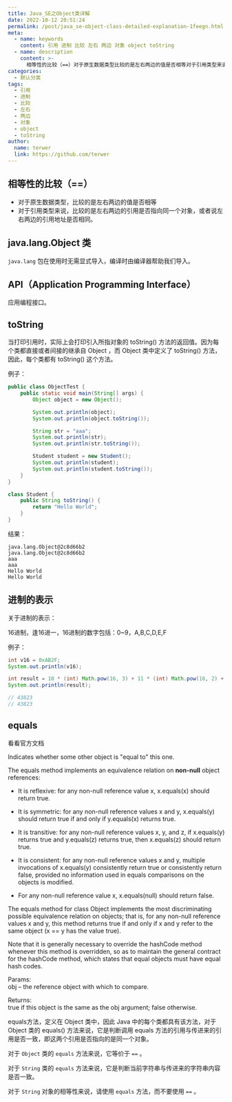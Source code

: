 ```yaml
---
title: Java_SE之Object类详解
date: 2022-10-12 20:51:24
permalink: /post/java_se-object-class-detailed-explanation-1feegn.html
meta:
  - name: keywords
    content: 引用 进制 比较 左右 两边 对象 object toString
  - name: description
    content: >-
      相等性的比较（==）对于原生数据类型比较的是左右两边的值是否相等对于引用类型来说比较的是左右两边的引用是否指向同一个对象或者说左右两边的引用地址是否相同。javalangobject类javalang包在使用时无需显式导入编译时由编译器帮助我们导入。api（applicationprogramminginterface）应用编程接口。tostring当打印引用时实际上会打印引入所指对象的tostring()方法的返回值。因为每个类都直接或者间接的继承自object而object类中定义了tostring(
categories:
  - 默认分类
tags:
  - 引用
  - 进制
  - 比较
  - 左右
  - 两边
  - 对象
  - object
  - toString
author:
  name: terwer
  link: https://github.com/terwer
---
```



## 相等性的比较（==）

* 对于原生数据类型，比较的是左右两边的值是否相等
* 对于引用类型来说，比较的是左右两边的引用是否指向同一个对象，或者说左右两边的引用地址是否相同。

## java.lang.Object 类

`java.lang` 包在使用时无需显式导入，编译时由编译器帮助我们导入。

## API（Application Programming Interface）

应用编程接口。

## toString

当打印引用时，实际上会打印引入所指对象的 toString() 方法的返回值。因为每个类都直接或者间接的继承自 Object ，而 Object 类中定义了 toString() 方法，因此，每个类都有 toString() 这个方法。

例子：

```java
public class ObjectTest {
    public static void main(String[] args) {
        Object object = new Object();

        System.out.println(object);
        System.out.println(object.toString());

        String str = "aaa";
        System.out.println(str);
        System.out.println(str.toString());

        Student student = new Student();
        System.out.println(student);
        System.out.println(student.toString());
    }
}

class Student {
    public String toString() {
        return "Hello World";
    }
}
```

结果：

```plaintext
java.lang.Object@2c8d66b2
java.lang.Object@2c8d66b2
aaa
aaa
Hello World
Hello World
```

## 进制的表示

关于进制的表示：

16进制，逢16进一，16进制的数字包括：0~9，A,B,C,D,E,F

例子：

```java
int v16 = 0xAB2F;
System.out.println(v16);

int result = 10 * (int) Math.pow(16, 3) + 11 * (int) Math.pow(16, 2) + 2 * 16 + 15;
System.out.println(result);

// 43823
// 43823
```

## equals

 看看官方文档

Indicates whether some other object is "equal to" this one.

The equals method implements an equivalence relation on **non-null**​ object references:

* It is reflexive: for any non-null reference value x, x.equals(x) should return true.

* It is symmetric: for any non-null reference values x and y, x.equals(y) should return true if and only if y.equals(x) returns true.

* It is transitive: for any non-null reference values x, y, and z, if x.equals(y) returns true and y.equals(z) returns true, then x.equals(z) should return true.

* It is consistent: for any non-null reference values x and y, multiple invocations of x.equals(y) consistently return true or consistently return false, provided no information used in equals comparisons on the objects is modified.

* For any non-null reference value x, x.equals(null) should return false.

The equals method for class Object implements the most discriminating possible equivalence relation on objects; that is, for any non-null reference values x and y, this method returns true if and only if x and y refer to the same object (x == y has the value true).  

Note that it is generally necessary to override the hashCode method whenever this method is overridden, so as to maintain the general contract for the hashCode method, which states that equal objects must have equal hash codes.  

Params:  
obj – the reference object with which to compare.  

Returns:  
true if this object is the same as the obj argument; false otherwise.

equals方法，定义在 Object 类中，因此 Java 中的每个类都具有该方法，对于 Object 类的 equals() 方法来说，它是判断调用 equals 方法的引用与传进来的引用是否一致，即这两个引用是否指向的是同一个对象。

对于 `Object` 类的 `equals` 方法来说，它等价于 `==` 。

对于 `String` 类的 `equals` 方法来说，它是判断当前字符串与传进来的字符串内容是否一致。

对于 `String`​ 对象的相等性来说，请使用 `equals` 方法，而不要使用 `==` 。

‍
